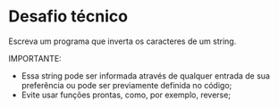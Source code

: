 # Desafio técnico

Escreva um programa que inverta os caracteres de um string.

IMPORTANTE:
* Essa string pode ser informada através de qualquer entrada de sua preferência ou pode ser previamente definida no código;
* Evite usar funções prontas, como, por exemplo, reverse;
